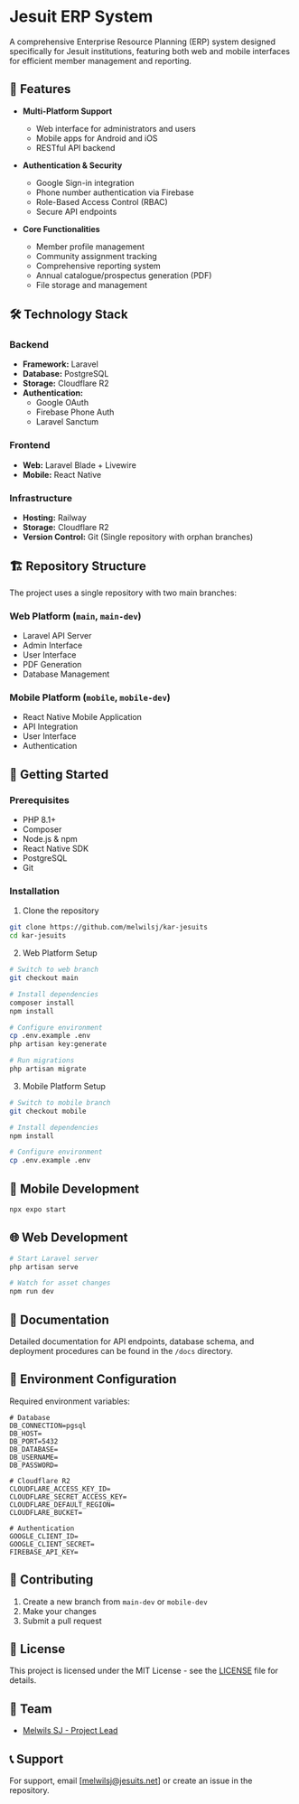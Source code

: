 # Jesuit ERP System

A comprehensive Enterprise Resource Planning (ERP) system designed specifically for Jesuit institutions, featuring both web and mobile interfaces for efficient member management and reporting.

## 🌟 Features

- **Multi-Platform Support**
  - Web interface for administrators and users
  - Mobile apps for Android and iOS
  - RESTful API backend

- **Authentication & Security**
  - Google Sign-in integration
  - Phone number authentication via Firebase
  - Role-Based Access Control (RBAC)
  - Secure API endpoints

- **Core Functionalities**
  - Member profile management
  - Community assignment tracking
  - Comprehensive reporting system
  - Annual catalogue/prospectus generation (PDF)
  - File storage and management

## 🛠️ Technology Stack

### Backend
- **Framework:** Laravel
- **Database:** PostgreSQL
- **Storage:** Cloudflare R2
- **Authentication:** 
  - Google OAuth
  - Firebase Phone Auth
  - Laravel Sanctum

### Frontend
- **Web:** Laravel Blade + Livewire
- **Mobile:** React Native

### Infrastructure
- **Hosting:** Railway
- **Storage:** Cloudflare R2
- **Version Control:** Git (Single repository with orphan branches)

## 🏗️ Repository Structure

The project uses a single repository with two main branches:

### Web Platform (`main`, `main-dev`)
- Laravel API Server
- Admin Interface
- User Interface
- PDF Generation
- Database Management

### Mobile Platform (`mobile`, `mobile-dev`)
- React Native Mobile Application
- API Integration
- User Interface
- Authentication

## 🚀 Getting Started

### Prerequisites
- PHP 8.1+
- Composer
- Node.js & npm
- React Native SDK
- PostgreSQL
- Git

### Installation

1. Clone the repository
```bash
git clone https://github.com/melwilsj/kar-jesuits
cd kar-jesuits
```

2. Web Platform Setup
```bash
# Switch to web branch
git checkout main

# Install dependencies
composer install
npm install

# Configure environment
cp .env.example .env
php artisan key:generate

# Run migrations
php artisan migrate
```

3. Mobile Platform Setup
```bash
# Switch to mobile branch
git checkout mobile

# Install dependencies
npm install

# Configure environment
cp .env.example .env
```

## 📱 Mobile Development
```bash
npx expo start
```

## 🌐 Web Development
```bash
# Start Laravel server
php artisan serve

# Watch for asset changes
npm run dev
```

## 📄 Documentation

Detailed documentation for API endpoints, database schema, and deployment procedures can be found in the `/docs` directory.

## 🔐 Environment Configuration

Required environment variables:

```env
# Database
DB_CONNECTION=pgsql
DB_HOST=
DB_PORT=5432
DB_DATABASE=
DB_USERNAME=
DB_PASSWORD=

# Cloudflare R2
CLOUDFLARE_ACCESS_KEY_ID=
CLOUDFLARE_SECRET_ACCESS_KEY=
CLOUDFLARE_DEFAULT_REGION=
CLOUDFLARE_BUCKET=

# Authentication
GOOGLE_CLIENT_ID=
GOOGLE_CLIENT_SECRET=
FIREBASE_API_KEY=
```

## 🤝 Contributing

1. Create a new branch from `main-dev` or `mobile-dev`
2. Make your changes
3. Submit a pull request

## 📝 License

This project is licensed under the MIT License - see the [LICENSE](LICENSE) file for details.

## 👥 Team

- [Melwils SJ - Project Lead](https://github.com/melwilsj)

## 📞 Support

For support, email [melwilsj@jesuits.net] or create an issue in the repository.